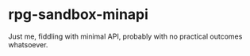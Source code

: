 # rpg-sandbox-minapi

Just me, fiddling with minimal API, probably with no practical outcomes whatsoever.
